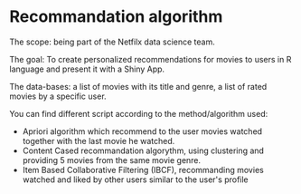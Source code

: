 # Recommandation algorithm
The scope: being part of the Netfilx data science team.

The goal: To create personalized recommendations for movies to users in R language and present it with a Shiny App.

The data-bases: a list of movies with its title and genre, a list of rated movies by a specific user.
  
You can find different script according to the method/algorithm used:

- Apriori algorithm which recommend to the user movies watched together with the last movie he watched.
- Content Cased recommandation algorythm, using clustering and providing 5 movies from the same movie genre.
- Item Based Collaborative Filtering (IBCF), recommanding movies watched and liked by other users similar to the user's profile

